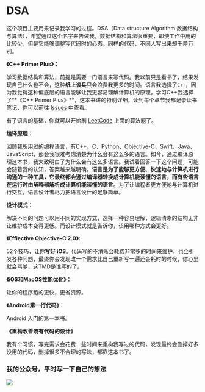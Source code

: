 # DSA

这个项目主要用来记录我学习的过程。DSA（Data structure Algorithm 数据结构与算法），希望通过这个名字来告诫我，数据结构和算法很重要，即使工作中用的比较少，但是它能够调整写代码时的心态。同样的代码，不同人写出来却千差万别。



**《C++ Primer Plus》：**

学习数据结构和算法，前提是需要一门语言来写代码。我以前只是看书了，结果发现自己什么也不会，这种**纸上谈兵**只会浪费我更多的时间。语言我选择了`C++`，因为我觉得这种偏底层的语言能够让我更容易理解计算机的原理。学习C++我选择了**《C++ Primer Plus》**，这本书讲的特别详细，读到每个章节我都记录读书笔记，你可以前往 [Issues](https://github.com/lefex/DSA/issues) 中查看。

有了语言的基础，你就可以开始刷 [LeetCode](https://leetcode.com/) 上面的算法题了。



**编译原理：**

回顾我所用过的编程语言，有C++、C、Python、Objective-C、Swift、Java、JavaScript，那会我很难考虑清楚为什么会有这么多的语言。如今，通过编译原理这本书，我大致明白了为什么会有这么多语言。我试着回答一下这个问题，可能会随着我的认知，答案越来越明确。**语言是为了能够更方便、快速地与计算机进行沟通的一种工具，它最终都会通过编译器转换成计算机能读懂的语言，而有些语言在运行时由解释器解析成计算机能读懂的语言**。为了让编程者更方便地与计算机进行交互，语言设计者尽力把语言设计的足够简单。



**设计模式：**

解决不同的问题可以用不同的实现方式，选择一种容易理解，逻辑清晰的结构无非让维护成本变得更低。而设计模式就是告诉你，该用哪种方式会更好。



**《Effiective Objective-C 2.0》:**

52个技巧，让你**写好 iOS**。代码写的不清晰会耗费非常多的时间来维护，也会引发各种问题，最终你会发现改一个需求比自己重新写一遍还会耗时的时候，你心里就会骂爹，这TMD是谁写的了。



**《iOS和MacOS性能优化》：**

让你的程序跑的更快，更省资源。



**《Android第一行代码》：**

Android 入门的第一本书。



**《重构改善既有代码的设计》**

我有个习惯，写完需求会花费一些时间来重构我写过的代码，发现最终会删掉好多没用的代码，删掉很多不合理的写法，都靠这本书了。



### 我的公众号，平时写一下自己的想法

![](https://github.com/lefex/FE/blob/master/asset/qrcode.png)
